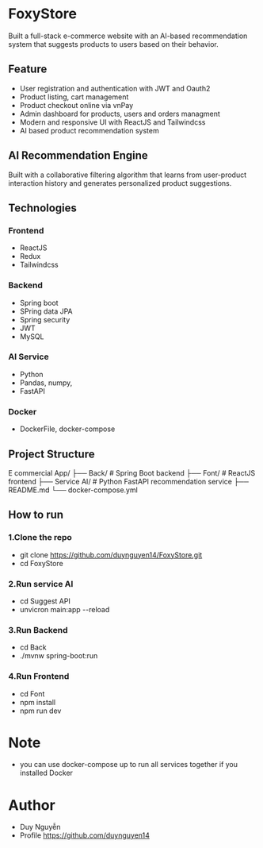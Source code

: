 # FoxyStore
Built a full-stack e-commerce website with an AI-based recommendation system that suggests products to users based on their behavior.


## Feature
- User registration and authentication with JWT and Oauth2
- Product listing, cart management
- Product checkout online via vnPay
- Admin dashboard for products, users and orders managment
- Modern and responsive UI with ReactJS and Tailwindcss
- AI based product recommendation system

## AI Recommendation Engine

Built with a collaborative filtering algorithm that learns from user-product interaction history and generates personalized product suggestions.

## Technologies

### Frontend
- ReactJS
- Redux
- Tailwindcss

### Backend
- Spring boot
- SPring data JPA
- Spring security
- JWT
- MySQL

### AI Service
- Python
- Pandas, numpy,
- FastAPI

### Docker
- DockerFile, docker-compose

## Project Structure
E commercial App/
├── Back/            # Spring Boot backend
├── Font/            # ReactJS frontend
├── Service AI/      # Python FastAPI recommendation service
├── README.md
└── docker-compose.yml

## How to run

### 1.Clone the repo 
- git clone https://github.com/duynguyen14/FoxyStore.git
- cd FoxyStore

### 2.Run service AI
- cd Suggest API
- unvicron main:app --reload

### 3.Run Backend
- cd Back
- ./mvnw spring-boot:run

### 4.Run Frontend
- cd Font
- npm install
- npm run dev

# Note
- you can use docker-compose up to run all services together if you installed Docker

# Author
- Duy Nguyễn
- Profile https://github.com/duynguyen14